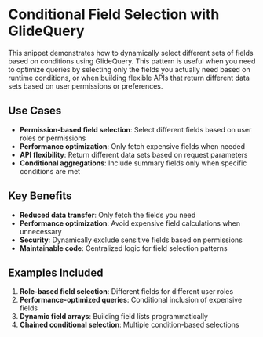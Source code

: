 # Conditional Field Selection with GlideQuery

This snippet demonstrates how to dynamically select different sets of fields based on conditions using GlideQuery. This pattern is useful when you need to optimize queries by selecting only the fields you actually need based on runtime conditions, or when building flexible APIs that return different data sets based on user permissions or preferences.

## Use Cases

- **Permission-based field selection**: Select different fields based on user roles or permissions
- **Performance optimization**: Only fetch expensive fields when needed
- **API flexibility**: Return different data sets based on request parameters
- **Conditional aggregations**: Include summary fields only when specific conditions are met

## Key Benefits

- **Reduced data transfer**: Only fetch the fields you need
- **Performance optimization**: Avoid expensive field calculations when unnecessary
- **Security**: Dynamically exclude sensitive fields based on permissions
- **Maintainable code**: Centralized logic for field selection patterns

## Examples Included

1. **Role-based field selection**: Different fields for different user roles
2. **Performance-optimized queries**: Conditional inclusion of expensive fields
3. **Dynamic field arrays**: Building field lists programmatically
4. **Chained conditional selection**: Multiple condition-based selections